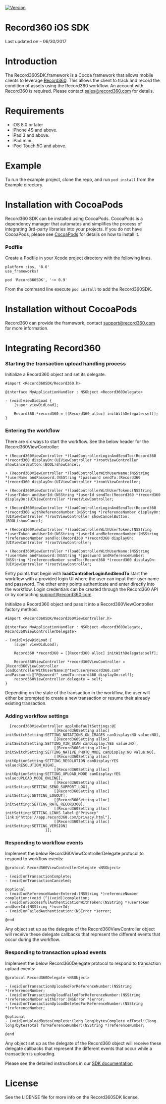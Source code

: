 [![Version](https://img.shields.io/cocoapods/v/Record360SDK.svg?style=flat)](http://cocoapods.org/pods/Record360SDK)

Record360 iOS SDK
==================

Last updated on – 06/30/2017

# Introduction

The Record360SDK.framework is a Cocoa framework that allows mobile clients to leverage [Record360](https://www.record360.com).  This allows the client to track and record the condition of assets using the Record360 workflow.  An account with Record360 is required.  Please contact sales@record360.com for details.

# Requirements

-   iOS 8.0 or later
-   iPhone 4S and above.
-   iPad 3 and above.
-   iPad mini.
-   iPod Touch 5G and above.

# Example

To run the example project, clone the repo, and run `pod install` from the Example directory.

# Installation with CocoaPods

Record360 SDK can be installed using CocoaPods. CocoaPods is a dependency manager that automates and simplifies the process of integrating 3rd-party libraries into your projects.  If you do not have CocoaPods, please see [CocoaPods](http://cocoapods.org) for details on how to install it.

### Podfile

Create a Podfile in your Xcode project directory with the following lines.
    
    platform :ios, '8.0'
    use_frameworks!
    
    pod 'Record360SDK', '~> 0.9' 

From the command line execute `pod install` to add the Record360SDK.

# Installation without CocoaPods

Record360 can provide the framework, contact support@record360.com for more information.

# Integrating Record360

### Starting the transaction upload handling process

Initialize a Record360 object and set its delegate.
    
    #import <Record360SDK/Record360.h>
    
    @interface MyApplicationHandler : NSObject <Record360Delegate>

    - (void)viewDidLoad {
    	[super viewDidLoad];

    	Record360 *record360 = [[Record360 alloc] initWithDelegate:self];
    }

### Entering the workflow

There are six ways to start the workflow.  See the below header for the Record360ViewController:

    + (Record360ViewController *)loadControllerLoginAndSendTo:(Record360 *)record360 displayOn:(UIViewController *)rootViewController showCancelButton:(BOOL)showCancel;
    
    + (Record360ViewController *)loadControllerWithUserName:(NSString *)userName andPassword:(NSString *)password sendTo:(Record360 *)record360 displayOn:(UIViewController *)rootViewController;
    
    + (Record360ViewController *)loadControllerWithUserToken:(NSString *)userToken andUserId:(NSString *)userId sendTo:(Record360 *)record360 displayOn:(UIViewController *)rootViewController;
    
    + (Record360ViewController *)loadControllerLoginAndSendTo:(Record360 *)record360 withReferenceNumber:(NSString *)referenceNumber displayOn:(UIViewController *)rootViewController showCancelButton:(BOOL)showCancel;
    
    + (Record360ViewController *)loadControllerWithUserToken:(NSString *)userToken andUserId:(NSString *)userId andReferenceNumber:(NSString *)referenceNumber sendTo:(Record360 *)record360 displayOn:(UIViewController *)rootViewController;
    
    + (Record360ViewController *)loadControllerWithUserName:(NSString *)userName andPassword:(NSString *)password andReferenceNumber:(NSString *)referenceNumber sendTo:(Record360 *)record360 displayOn:(UIViewController *)rootViewController;

Entry points that begin with **loadControllerLoginAndSendTo** start the workflow with a provided login UI where the user can input their user name and password.  The other entry points authenticate and enter directly into the workflow.  Login credentials can be created through the Record360 API or by contacting support@record360.com.

Initialize a Record360 object and pass it into a Record360ViewController factory method.

    #import <Record360SDK/Record360ViewController.h>
    
    @interface MyApplicationHandler : NSObject <Record360Delegate, Record360ViewControllerDelegate>

    - (void)viewDidLoad {
    	[super viewDidLoad];

    	Record360 *record360 = [[Record360 alloc] initWithDelegate:self];

    	Record360ViewController *record360ViewController = [Record360ViewController loadControllerWithUserName:@"testuser@record360.com" andPassword:@"P@ssword!" sendTo:record360 displayOn:self];
    	record360ViewController.delegate = self;
    }

Depending on the state of the transaction in the workflow, the user will either be prompted to create a new transaction or resume their already existing transaction.

### Adding workflow settings
	
	  [record360ViewController applyDefaultSettings:@[
	                      [[Record360Setting alloc] initSwitchSetting:SETTING_NOTATIONS_ON_IMAGES canDisplay:NO value:NO],
	                      [[Record360Setting alloc] initSwitchSetting:SETTING_VIN_SCAN canDisplay:YES value:NO],
	                      [[Record360Setting alloc] initSwitchSetting:SETTING_NATIVE_PHOTO_MODE canDisplay:NO value:NO],
	                      [[Record360Setting alloc] initOptionSetting:SETTING_RESOLUTION canDisplay:YES value:RESOLUTION_HIGH],
	                      [[Record360Setting alloc] initOptionSetting:SETTING_UPLOAD_MODE canDisplay:YES value:UPLOAD_MODE_ONLINE],
	                      [[Record360Setting alloc] initSetting:SETTING_SEND_SUPPORT_LOG],
	                      [[Record360Setting alloc] initSetting:SETTING_LOGOUT],
	                      [[Record360Setting alloc] initSetting:SETTING_RATE_RECORD360],
	                      [[Record360Setting alloc] initSetting:SETTING_LINKS label:@"Privacy" link:@"https://app.record360.com/privacy.html"],
	                      [[Record360Setting alloc] initSetting:SETTING_VERSION]
	                  ]];

### Responding to workflow events

Implement the below Record360ViewControllerDelegate protocol to respond to workflow events:
	
	@protocol Record360ViewControllerDelegate <NSObject>

	- (void)onTransactionComplete;
	- (void)onTransactionCanceled;

	@optional
	- (void)onReferenceNumberEntered:(NSString *)referenceNumber completion:(void (^)(void))completion;
	- (void)onSuccessfulAuthenticationWithToken:(NSString *)userToken andUserId:(NSString *)userId;
	- (void)onFailedAuthentication:(NSError *)error;

	@end

Any object set up as the delegate of the Record360ViewController object will receive these delegate callbacks that represent the different events that occur during the workflow.

### Responding to transaction upload events

Implement the below Record360Delegate protocol to respond to transaction upload events:

	@protocol Record360Delegate <NSObject>

	- (void)onTransactionUploadedForReferenceNumber:(NSString *)referenceNumber;
	- (void)onTransactionUploadFailedForReferenceNumber:(NSString *)referenceNumber withError:(NSError *)error;
	- (void)onTransactionUploadDeletedForReferenceNumber:(NSString *)referenceNumber;

	@optional
	- (void)onUploadBytesComplete:(long long)bytesComplete ofTotal:(long long)bytesTotal forReferenceNumber:(NSString *)referenceNumber;

	@end

Any object set up as the delegate of the Record360 object will receive these delegate callbacks that represent the different events that occur while a transaction is uploading.

Please see the detailed instructions in our [SDK documentation](https://github.com/Record360/ios/blob/readme/SDK.pdf)

# License

See the LICENSE file for more info on the Record360SDK license.